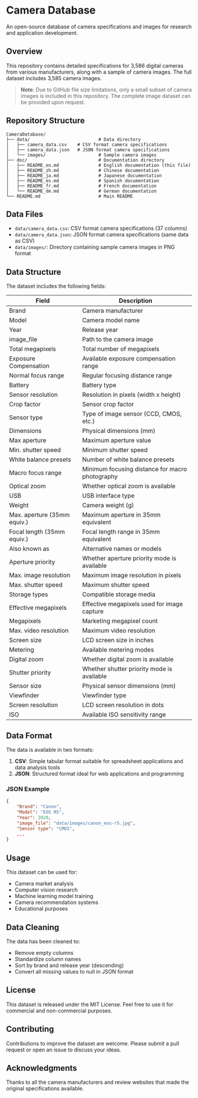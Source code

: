 # Camera Database

An open-source database of camera specifications and images for research and application development.

## Overview

This repository contains detailed specifications for 3,586 digital cameras from various manufacturers, along with a sample of camera images. The full dataset includes 3,585 camera images.

> **Note**: Due to GitHub file size limitations, only a small subset of camera images is included in this repository. The complete image dataset can be provided upon request.




## Repository Structure

```
CameraDatabase/
├── data/                          # Data directory
│   ├── camera_data.csv    # CSV format camera specifications
│   ├── camera_data.json   # JSON format camera specifications
│   └── images/                    # Sample camera images
├── doc/                           # Documentation directory
│   ├── README_en.md               # English documentation (this file)
│   ├── README_zh.md               # Chinese documentation
│   ├── README_ja.md               # Japanese documentation
│   ├── README_es.md               # Spanish documentation
│   ├── README_fr.md               # French documentation
│   └── README_de.md               # German documentation
└── README.md                      # Main README
```




## Data Files

- `data/camera_data.csv`: CSV format camera specifications (37 columns)
- `data/camera_data.json`: JSON format camera specifications (same data as CSV)
- `data/images/`: Directory containing sample camera images in PNG format

## Data Structure

The dataset includes the following fields:

| Field | Description |
|-------|-------------|
| Brand | Camera manufacturer |
| Model | Camera model name |
| Year | Release year |
| image_file | Path to the camera image |
| Total megapixels | Total number of megapixels |
| Exposure Compensation | Available exposure compensation range |
| Normal focus range | Regular focusing distance range |
| Battery | Battery type |
| Sensor resolution | Resolution in pixels (width x height) |
| Crop factor | Sensor crop factor |
| Sensor type | Type of image sensor (CCD, CMOS, etc.) |
| Dimensions | Physical dimensions (mm) |
| Max aperture | Maximum aperture value |
| Min. shutter speed | Minimum shutter speed |
| White balance presets | Number of white balance presets |
| Macro focus range | Minimum focusing distance for macro photography |
| Optical zoom | Whether optical zoom is available |
| USB | USB interface type |
| Weight | Camera weight (g) |
| Max. aperture (35mm equiv.) | Maximum aperture in 35mm equivalent |
| Focal length (35mm equiv.) | Focal length range in 35mm equivalent |
| Also known as | Alternative names or models |
| Aperture priority | Whether aperture priority mode is available |
| Max. image resolution | Maximum image resolution in pixels |
| Max. shutter speed | Maximum shutter speed |
| Storage types | Compatible storage media |
| Effective megapixels | Effective megapixels used for image capture |
| Megapixels | Marketing megapixel count |
| Max. video resolution | Maximum video resolution |
| Screen size | LCD screen size in inches |
| Metering | Available metering modes |
| Digital zoom | Whether digital zoom is available |
| Shutter priority | Whether shutter priority mode is available |
| Sensor size | Physical sensor dimensions (mm) |
| Viewfinder | Viewfinder type |
| Screen resolution | LCD screen resolution in dots |
| ISO | Available ISO sensitivity range |

## Data Format

The data is available in two formats:

1. **CSV**: Simple tabular format suitable for spreadsheet applications and data analysis tools
2. **JSON**: Structured format ideal for web applications and programming

### JSON Example

```json
{
    "Brand": "Canon",
    "Model": "EOS R5",
    "Year": 2020,
    "image_file": "data/images/canon_eos-r5.jpg",
    "Sensor type": "CMOS",
    ...
}
```

## Usage

This dataset can be used for:

- Camera market analysis
- Computer vision research
- Machine learning model training
- Camera recommendation systems
- Educational purposes

## Data Cleaning

The data has been cleaned to:
- Remove empty columns
- Standardize column names
- Sort by brand and release year (descending)
- Convert all missing values to null in JSON format

## License

This dataset is released under the MIT License. Feel free to use it for commercial and non-commercial purposes.

## Contributing

Contributions to improve the dataset are welcome. Please submit a pull request or open an issue to discuss your ideas.

## Acknowledgments

Thanks to all the camera manufacturers and review websites that made the original specifications available. 
